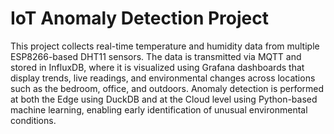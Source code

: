 # IoT Anomaly Detection Project

This project collects real-time temperature and humidity data from multiple ESP8266-based DHT11 sensors. The data is transmitted via MQTT and stored in InfluxDB, where it is visualized using Grafana dashboards that display trends, live readings, and environmental changes across locations such as the bedroom, office, and outdoors. Anomaly detection is performed at both the Edge using DuckDB and at the Cloud level using Python-based machine learning, enabling early identification of unusual environmental conditions.